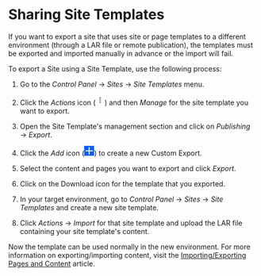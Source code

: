 # Sharing Site Templates [](id=sharing-site-templates)

If you want to export a site that uses site or page templates to a different
environment (through a LAR file or remote publication), the templates must be
exported and imported manually in advance or the import will fail.

To export a Site using a Site Template, use the following process:

1.  Go to the *Control Panel* &rarr; *Sites* &rarr; *Site Templates* menu.

2.  Click the *Actions* icon (![Actions](../../../../images/icon-actions.png))
    and then *Manage* for the site template you want to export.
   
3.  Open the Site Template's management section and click on *Publishing* 
    &rarr; *Export*.

4.  Click the *Add* icon (![Add](../../../../images/icon-add.png)) to create
    a new Custom Export.
    
5.  Select the content and pages you want to export and click *Export*.

6.  Click on the Download icon for the template that you exported.

7.  In your target environment, go to *Control Panel* &rarr; *Sites* &rarr; 
    *Site Templates* and create a new site template.

8.  Click *Actions* &rarr; *Import* for that site template and upload the LAR
    file containing your site template's content.

Now the template can be used normally in the new environment. For more 
information on exporting/importing content, visit the [Importing/Exporting Pages and Content](/discover/portal/-/knowledge_base/7-1/importing-exporting-pages-and-content) article.
